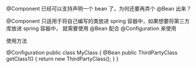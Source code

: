 @Component 已经可以支持声明一个 bean 了，为何还要再弄个 @Bean 出来？

@Component 只适用于将自己编写的类放进 spring 容器中，如果想要将第三方库放进 spring 容器中，
就需要使用 @Bean 配合 @Configuration 来使用

使用方法

@Configuration
public class MyClass {
  @Bean
  public ThirdPartyClass getClass1() {
    return new ThirdPartyClass();
  }
}
